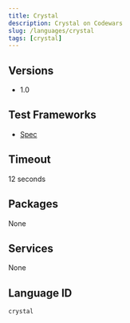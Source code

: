 ```yaml
---
title: Crystal
description: Crystal on Codewars
slug: /languages/crystal
tags: [crystal]
---
```



## Versions

- 1.0

## Test Frameworks

- [Spec](https://crystal-lang.org/api/1.0.0/Spec.html)

## Timeout
12 seconds
## Packages
None 
## Services
None

## Language ID

`crystal`
